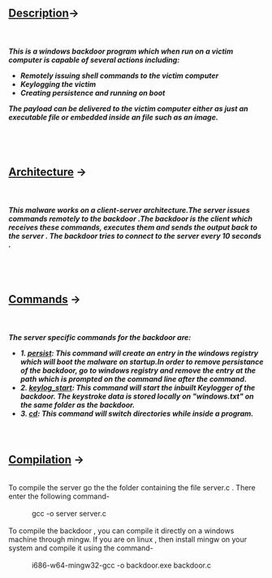 <h2><u>Description</u>-></h2><br>
				<h5> This is a windows backdoor program which when run on a victim computer is capable of several actions including:
				  <ul>
  <li>Remotely issuing shell commands to the victim computer</li>
  <li>Keylogging the victim</li>
  <li>Creating persistence and running on boot</li>
</ul>
The payload can be delivered to the victim computer either as just an executable file or embedded inside an file such as an image.</h5>
<br><br>

<h2><u>Architecture</u> -></h2><br>
<h5>This malware works on a client-server architecture.The server issues commands remotely to the backdoor .The backdoor is the client which receives these commands, executes them and sends the output back to the server . The backdoor tries to connect to the server every 10 seconds .</h5><br><br>
<h2><u>Commands</u> -></h2><br>
<h5>The server specific commands for the backdoor are:<ul>
  <li>1. <u>persist</u>: This command will create an entry in the windows registry which will boot the malware on startup.In order to remove persistance of the backdoor, go to windows registry and remove the entry at the path which is prompted on the command line after the command.</li>
  <li>2. <u>keylog_start</u>: This command will start the inbuilt Keylogger of the backdoor. The keystroke data is stored locally on "windows.txt" on the same folder as the backdoor.</li>
  <li>3. <u>cd</u>: This command will switch directories while inside a program.</li>
</ul></h5><br>
<h2><u>Compilation</u> -></h2><br>To compile the server go the the folder containing the file server.c . There enter the following command-
<br>
<br>
&emsp;&emsp;&emsp; gcc -o server server.c
<br><br>
To compile the backdoor , you can compile it directly on a windows machine through mingw. If you are on linux , then install mingw on your system and compile it using the command-
<br><br>
&emsp;&emsp;&emsp; i686-w64-mingw32-gcc -o backdoor.exe backdoor.c
